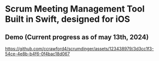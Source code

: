 # Scrum Meeting Management Tool Built in Swift, designed for iOS

## Demo (Current progress as of may 13th, 2024)
https://github.com/ccrawford4/scrumdinger/assets/123438979/3d3cc1f3-54ce-4e8b-b4f6-0f4bac18d067

